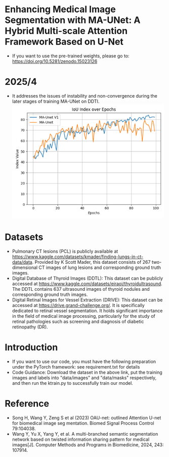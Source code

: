 # Enhancing Medical Image Segmentation with MA-UNet: A Hybrid Multi-scale Attention Framework Based on U-Net

- If you want to use the pre-trained weights, please go to: https://doi.org/10.5281/zenodo.15023126

# 2025/4
- It addresses the issues of instability and non-convergence during the later stages of training MA-UNet on DDTI.
![Picture](result/IoU_Index_DDTI.png)

# Datasets

- Pulmonary CT lesions (PCL)  is publicly available at https://www.kaggle.com/datasets/kmader/finding-lungs-in-ct-data/data. Provided by K  Scott Mader, this dataset consists of 267 two-dimensional CT images of lung lesions  and corresponding ground truth images. 
- Digital Database of Thyroid Images (DDTL): This dataset can be publicly  accessed at https://www.kaggle.com/datasets/eiraoi/thyroidultrasound. The DDTL  contains 637 ultrasound images of thyroid nodules and corresponding ground truth  images. 
- Digital Retinal Images for Vessel Extraction (DRIVE): This dataset can be  accessed at https://drive.grand-challenge.org/. It is specifically dedicated to retinal  vessel segmentation. It holds significant importance in the field of medical image  processing, particularly for the study of retinal pathologies such as screening and  diagnosis of diabetic retinopathy (DR).

# Introduction

- If you want to use our code, you must have the following preparation under the PyTorch framework: see requirement.txt for details
- Code Guidance: Download the dataset in the above link, put the training images and labels into "data/images" and "data/masks" respectively, and then run the ktrain.py to successfully train our model.

# Reference

- Song H, Wang Y, Zeng S et al (2023) OAU-net: outlined Attention U-net for biomedical image seg
mentation. Biomed Signal Process Control 79:104038.
- Wang Y, Yu X, Yang Y, et al. A multi-branched semantic segmentation network based on 
twisted information sharing pattern for medical images[J]. Computer Methods and Programs 
in Biomedicine, 2024, 243: 107914. 
